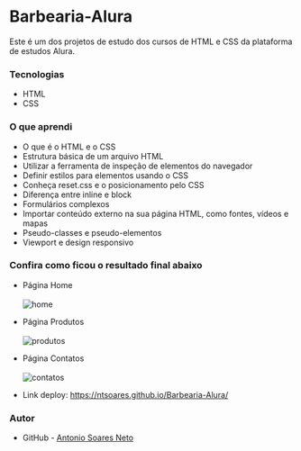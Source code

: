 # Barbearia-Alura

Este é um dos projetos de estudo dos cursos de HTML e CSS da plataforma de estudos Alura. 

### Tecnologias

* HTML
* CSS

### O que aprendi

* O que é o HTML e o CSS
* Estrutura básica de um arquivo HTML
* Utilizar a ferramenta de inspeção de elementos do navegador
* Definir estilos para elementos usando o CSS
* Conheça reset.css e o posicionamento pelo CSS
* Diferença entre inline e block
* Formulários complexos
* Importar conteúdo externo na sua página HTML, como fontes, vídeos e mapas
* Pseudo-classes e pseudo-elementos
* Viewport e design responsivo


### Confira como ficou o resultado final abaixo

* Página Home<br><br>
![home](https://user-images.githubusercontent.com/86579155/187918051-e8544dcb-130b-4591-8353-309f7b94cb7d.gif)

* Página Produtos<br><br>
![produtos](https://user-images.githubusercontent.com/86579155/187918260-be8062a2-e865-4793-8ef8-3f3586942314.png)

* Página Contatos<br><br>
![contatos](https://user-images.githubusercontent.com/86579155/187918322-8f19ea12-ff20-410d-af4c-e246cb32ccc3.gif)

* Link deploy: https://ntsoares.github.io/Barbearia-Alura/

### Autor

- GitHub - [Antonio Soares Neto](https://github.com/NtSoares)
